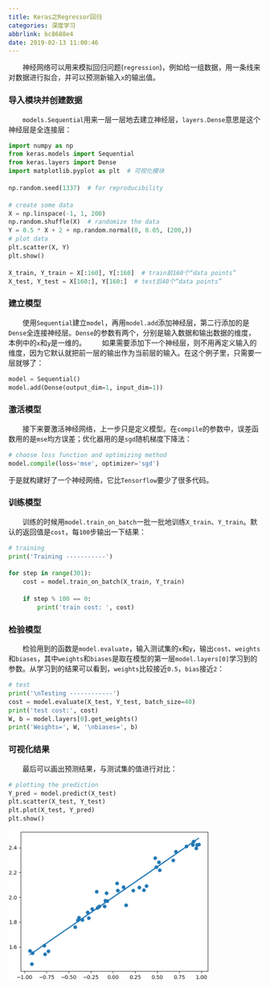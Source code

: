 ```yaml
---
title: Keras之Regressor回归
categories: 深度学习
abbrlink: bc8688e4
date: 2019-02-13 11:00:46
---
```

&emsp;&emsp;神经网络可以用来模拟回归问题(`regression`)，例如给一组数据，用一条线来对数据进行拟合，并可以预测新输入`x`的输出值。<!--more-->

### 导入模块并创建数据

&emsp;&emsp;`models.Sequential`用来一层一层地去建立神经层，`layers.Dense`意思是这个神经层是全连接层：

``` python
import numpy as np
from keras.models import Sequential
from keras.layers import Dense
import matplotlib.pyplot as plt  # 可视化模块

np.random.seed(1337)  # for reproducibility
​
# create some data
X = np.linspace(-1, 1, 200)
np.random.shuffle(X)  # randomize the data
Y = 0.5 * X + 2 + np.random.normal(0, 0.05, (200,))
# plot data
plt.scatter(X, Y)
plt.show()
​
X_train, Y_train = X[:160], Y[:160]  # train前160个“data points”
X_test, Y_test = X[160:], Y[160:]  # test后40个“data points”
```

### 建立模型

&emsp;&emsp;使用`Sequential`建立`model`，再用`model.add`添加神经层，第二行添加的是`Dense`全连接神经层。`Dense`的参数有两个，分别是输入数据和输出数据的维度，本例中的`x`和`y`是一维的。
&emsp;&emsp;如果需要添加下一个神经层，则不用再定义输入的维度，因为它默认就把前一层的输出作为当前层的输入。在这个例子里，只需要一层就够了：

``` python
model = Sequential()
model.add(Dense(output_dim=1, input_dim=1))
```

### 激活模型

&emsp;&emsp;接下来要激活神经网络，上一步只是定义模型。在`compile`的参数中，误差函数用的是`mse`均方误差；优化器用的是`sgd`随机梯度下降法：

``` python
# choose loss function and optimizing method
model.compile(loss='mse', optimizer='sgd')
```

于是就构建好了一个神经网络，它比`Tensorflow`要少了很多代码。

### 训练模型

&emsp;&emsp;训练的时候用`model.train_on_batch`一批一批地训练`X_train`、`Y_train`。默认的返回值是`cost`，每`100`步输出一下结果：

``` python
# training
print('Training -----------')

for step in range(301):
    cost = model.train_on_batch(X_train, Y_train)

    if step % 100 == 0:
        print('train cost: ', cost)
```

### 检验模型

&emsp;&emsp;检验用到的函数是`model.evaluate`，输入测试集的`x`和`y`，输出`cost`、`weights`和`biases`，其中`weights`和`biases`是取在模型的第一层`model.layers[0]`学习到的参数。从学习到的结果可以看到，`weights`比较接近`0.5`，`bias`接近`2`：

``` python
# test
print('\nTesting ------------')
cost = model.evaluate(X_test, Y_test, batch_size=40)
print('test cost:', cost)
W, b = model.layers[0].get_weights()
print('Weights=', W, '\nbiases=', b)
```

### 可视化结果

&emsp;&emsp;最后可以画出预测结果，与测试集的值进行对比：

``` python
# plotting the prediction
Y_pred = model.predict(X_test)
plt.scatter(X_test, Y_test)
plt.plot(X_test, Y_pred)
plt.show()
```

<img src="./Keras之Regressor回归/1.png" height="299" width="399">